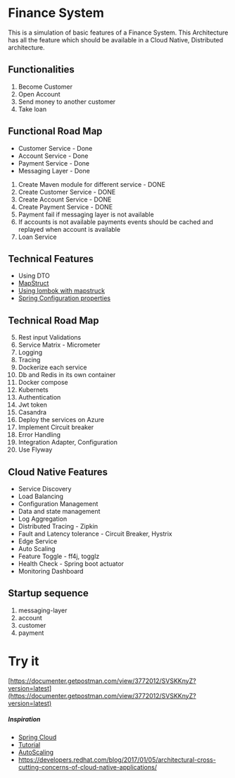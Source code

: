 # Finance System

This is a simulation of basic features of a Finance System.
This Architecture has all the feature which should be available in a Cloud Native, Distributed architecture. 

## Functionalities
1. Become Customer
2. Open Account
3. Send money to another customer
4. Take loan

## Functional Road Map
* Customer Service - Done
* Account Service - Done
* Payment Service - Done
* Messaging Layer - Done
1. Create Maven module for different service - DONE
2. Create Customer Service - DONE
3. Create Account Service - DONE
4. Create Payment Service - DONE
5. Payment fail if messaging layer is not available
6. If accounts is not available payments events should be cached and replayed when account is available
7. Loan Service


## Technical Features
* Using DTO
* [MapStruct](https://www.baeldung.com/mapstruct)
* [Using lombok with mapstruck](https://stackoverflow.com/questions/47676369/mapstruct-and-lombok-not-working-togather)
* [Spring Configuration properties](https://www.baeldung.com/configuration-properties-in-spring-boot)


## Technical Road Map
5. Rest input Validations
6. Service Matrix - Micrometer
8. Logging
9. Tracing
10. Dockerize each service
11. Db and Redis in its own container
12. Docker compose
13. Kubernets
14. Authentication
15. Jwt token
16. Casandra
17. Deploy the services on Azure
18. Implement Circuit breaker
19. Error Handling
20. Integration Adapter, Configuration
21. Use Flyway

## Cloud Native Features
* Service Discovery
* Load Balancing
* Configuration Management
* Data and state management
* Log Aggregation
* Distributed Tracing - Zipkin
* Fault and Latency tolerance - Circuit Breaker, Hystrix
* Edge Service
* Auto Scaling
* Feature Toggle - ff4j, togglz
* Health Check - Spring boot actuator
* Monitoring Dashboard


## Startup sequence
1. messaging-layer
2. account
3. customer
4. payment

# Try it
[https://documenter.getpostman.com/view/3772012/SVSKKnyZ?version=latest](https://documenter.getpostman.com/view/3772012/SVSKKnyZ?version=latest)


##### Inspiration
* [Spring Cloud](http://spring.io/projects/spring-cloud)
* [Tutorial](https://www.devglan.com/spring-cloud/spring-cloud-tutorial)
* [AutoScaling](https://dzone.com/articles/spring-boot-autoscaler)
* https://developers.redhat.com/blog/2017/01/05/architectural-cross-cutting-concerns-of-cloud-native-applications/


